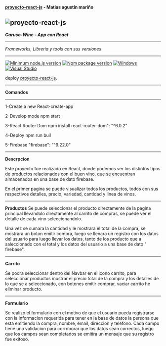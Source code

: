 **[proyecto-react-js](http://localhost:3000) - Matias agustin mariño**

## ![proyecto-react-js](https://tangol.com/blog/Fotos/Notas/las-mas-destacadas-bodegas-en-el-valle-de-uco_162_202102111802480.PNG)

**_Caruso-Wine - App con React_**

---

_Frameworks, Libreria y tools con sus versiones_

---

[![Minimum node.js version](https://badgen.net/npm/node/express)](https://npmjs.com/package/express)
[![Npm package version](https://badgen.net/npm/v/express)](https://npmjs.com/package/express)
[![Windows](https://svgshare.com/i/ZhY.svg)](https://svgshare.com/i/ZhY.svg)
[![Visual Studio](https://badgen.net/badge/icon/visualstudio?icon=visualstudio&label)](https://visualstudio.microsoft.com)

deploy [proyecto-react-js](http://localhost:3000).

---

**Comandos**

---

1-Create a new React-create-app

2-Develop mode npm start

3-React Router Dom npm install react-router-dom": "^6.0.2"

4-Deploy npm run buil

5-Firebase "firebase": "^9.22.0"

---

**Descrpcion**

Este proyecto fue realizado en React, donde podemos ver los distintos tipos de productos relacionados con el buen vino, que se encuentran almacenados en una base de dato firebase.

En el primer pagina se puede visualizar todos los productos, todos con sus respectivos detalles, precio, variedad, cantidad y linea de vinos.

---

**Productos**
Se puede seleccionar el producto directamente de la pagina principal llevandolo directamente al carrito de compras, se puede ver el detalle de cada vino seleccionandolo.

Una vez se sumara la cantidad y le mostrara el total de la compra, se mostrara un boton emitir compra, luego se llenara un registro con los datos del usuario para luego llevar los datos, tanto de los producto que a saleccionado con el total y los datos del usuario a una base de dato " firebase".

---

**Carrito**

Se podra seleccionar dentro del Navbar en el icono carrito, para seleccionar productos mostrar el precio total de la compra y los detalles de lo que se a seleccionado, con botones emitir comprar, vaciar carrito he eliminar producto.

---

**Formulario**

Se realizo el formulario con el motivo de que el usuario pueda registrarse con la informacion requerida para tener en la base de datos la persona que esta emitiendo la compra,
nombre, email, direccion y telefono.
Cada campo tiene una validacion para corroborar que los datos sean correctos, luego que los campos sean completados se emitira un mensaje que su registro fue exitoso.
